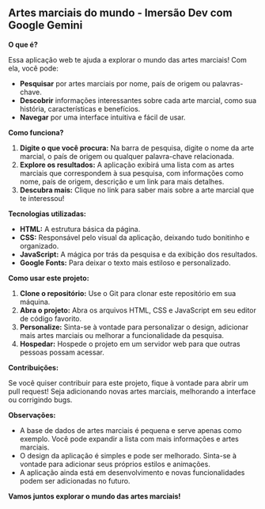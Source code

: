 ## Artes marciais do mundo -  Imersão Dev com Google Gemini

**O que é?**

Essa aplicação web te ajuda a explorar o mundo das artes marciais! Com ela, você pode:

* **Pesquisar** por artes marciais por nome, país de origem ou palavras-chave.
* **Descobrir** informações interessantes sobre cada arte marcial, como sua história, características e benefícios.
* **Navegar** por uma interface intuitiva e fácil de usar.

**Como funciona?**

1. **Digite o que você procura:** Na barra de pesquisa, digite o nome da arte marcial, o país de origem ou qualquer palavra-chave relacionada.
2. **Explore os resultados:** A aplicação exibirá uma lista com as artes marciais que correspondem à sua pesquisa, com informações como nome, país de origem, descrição e um link para mais detalhes.
3. **Descubra mais:** Clique no link para saber mais sobre a arte marcial que te interessou!

**Tecnologias utilizadas:**

* **HTML:** A estrutura básica da página.
* **CSS:** Responsável pelo visual da aplicação, deixando tudo bonitinho e organizado.
* **JavaScript:** A mágica por trás da pesquisa e da exibição dos resultados.
* **Google Fonts:** Para deixar o texto mais estiloso e personalizado.

**Como usar este projeto:**

1. **Clone o repositório:** Use o Git para clonar este repositório em sua máquina.
2. **Abra o projeto:** Abra os arquivos HTML, CSS e JavaScript em seu editor de código favorito.
3. **Personalize:** Sinta-se à vontade para personalizar o design, adicionar mais artes marciais ou melhorar a funcionalidade da pesquisa.
4. **Hospedar:** Hospede o projeto em um servidor web para que outras pessoas possam acessar.

**Contribuições:**

Se você quiser contribuir para este projeto, fique à vontade para abrir um pull request! Seja adicionando novas artes marciais, melhorando a interface ou corrigindo bugs.

**Observações:**

* A base de dados de artes marciais é pequena e serve apenas como exemplo. Você pode expandir a lista com mais informações e artes marciais.
* O design da aplicação é simples e pode ser melhorado. Sinta-se à vontade para adicionar seus próprios estilos e animações.
* A aplicação ainda está em desenvolvimento e novas funcionalidades podem ser adicionadas no futuro.

**Vamos juntos explorar o mundo das artes marciais!**
